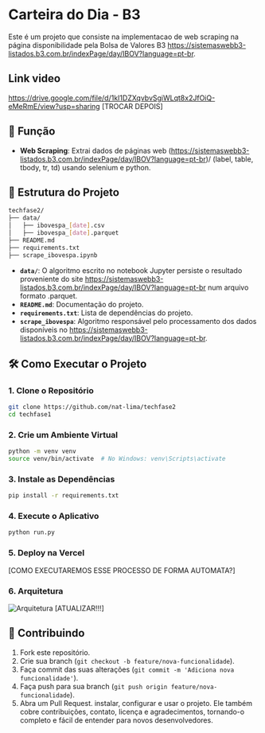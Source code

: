 # Carteira do Dia - B3

Este é um projeto que consiste na implementacao de web scraping na página disponibilidade pela Bolsa de Valores B3 https://sistemaswebb3-listados.b3.com.br/indexPage/day/IBOV?language=pt-br.

## Link video

https://drive.google.com/file/d/1kI1DZXqvbvSgiWLqt8x2JfOiQ-eMeRmE/view?usp=sharing [TROCAR DEPOIS]

## 🚀 Função

- **Web Scraping**: Extrai dados de páginas web (https://sistemaswebb3-listados.b3.com.br/indexPage/day/IBOV?language=pt-br)/ (label, table, tbody, tr, td) usando selenium e python.

## 📁 Estrutura do Projeto

```bash
techfase2/
├── data/
│   ├── ibovespa_[date].csv
│   ├── ibovespa_[date].parquet
├── README.md
├── requirements.txt
├── scrape_ibovespa.ipynb
```

- **`data/`**: O algoritmo escrito no notebook Jupyter persiste o resultado proveniente do site https://sistemaswebb3-listados.b3.com.br/indexPage/day/IBOV?language=pt-br num arquivo formato .parquet.
- **`README.md`**: Documentação do projeto.
- **`requirements.txt`**: Lista de dependências do projeto.
- **`scrape_ibovespa`**: Algoritmo responsável pelo processamento dos dados disponíveis no https://sistemaswebb3-listados.b3.com.br/indexPage/day/IBOV?language=pt-br.


## 🛠️ Como Executar o Projeto

### 1. Clone o Repositório

```bash
git clone https://github.com/nat-lima/techfase2
cd techfase1
```

### 2. Crie um Ambiente Virtual

```bash
python -m venv venv
source venv/bin/activate  # No Windows: venv\Scripts\activate
```

### 3. Instale as Dependências

```bash
pip install -r requirements.txt
```

### 4. Execute o Aplicativo

```bash
python run.py
```

### 5. Deploy na Vercel
[COMO EXECUTAREMOS ESSE PROCESSO DE FORMA AUTOMATA?] 

### 6. Arquitetura

![Arquitetura](https://github.com/user-attachments/assets/1c9cb1fc-33f2-4c07-8d13-ae595bf406e9) [ATUALIZAR!!!]


## 🤝 Contribuindo

1. Fork este repositório.
2. Crie sua branch (`git checkout -b feature/nova-funcionalidade`).
3. Faça commit das suas alterações (`git commit -m 'Adiciona nova funcionalidade'`).
4. Faça push para sua branch (`git push origin feature/nova-funcionalidade`).
5. Abra um Pull Request.
instalar, configurar e usar o projeto. Ele também cobre contribuições, contato, licença e agradecimentos, tornando-o completo e fácil de entender para novos desenvolvedores.
